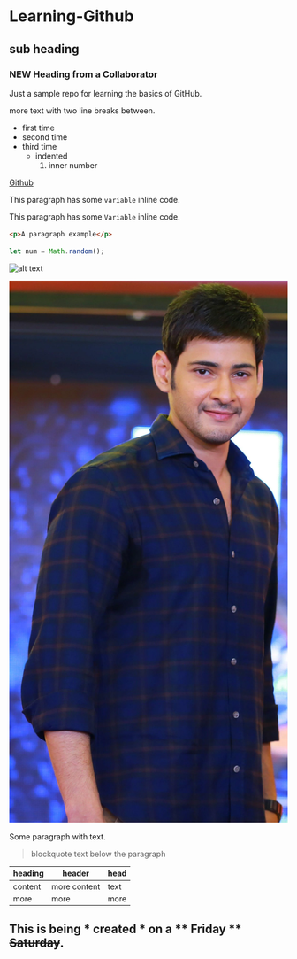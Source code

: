 # Learning-Github
## sub heading
### NEW Heading from a Collaborator

Just a sample repo for learning the basics of GitHub.

more text with two line breaks between.

- first time
- second time
- third time
  - indented
    1. inner number
    
[Github](http://www.github.com)

This paragraph has some `variable` inline code.

This paragraph has some ``Variable`` inline code.

```html
<p>A paragraph example</p>
```
```javascript
let num = Math.random();
```

![alt text](http://picsum.photos/200/200)

![Mahesh Babu](https://github.com/chaitanyaswaroopdev/Nwmsu_practice/blob/main/wp5317844%20(1).jpeg)

Some paragraph with text.
> blockquote text below the paragraph

| heading | header | head |
| --- | --- | --- |
| content | more content | text |
| more | more | more |

This is being * created * on a ** Friday ** ~~Saturday~~.
----------